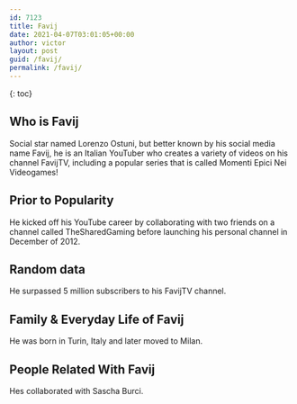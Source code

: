 ```yaml
---
id: 7123
title: Favij
date: 2021-04-07T03:01:05+00:00
author: victor
layout: post
guid: /favij/
permalink: /favij/
---
```



{: toc}


## Who is Favij



Social star named Lorenzo Ostuni, but better known by his social media name Favij, he is an Italian YouTuber who creates a variety of videos on his channel FavijTV, including a popular series that is called Momenti Epici Nei Videogames! 

                
                
                
## Prior to Popularity



He kicked off his YouTube career by collaborating with two friends on a channel called TheSharedGaming before launching his personal channel in December of 2012. 

                
                
                
## Random data



He surpassed 5 million subscribers to his FavijTV channel. 

                
                
                
## Family & Everyday Life of Favij



He was born in Turin, Italy and later moved to Milan. 

                
                
                
## People Related With Favij



Hes collaborated with Sascha Burci. 

                
              
            
          
          
          